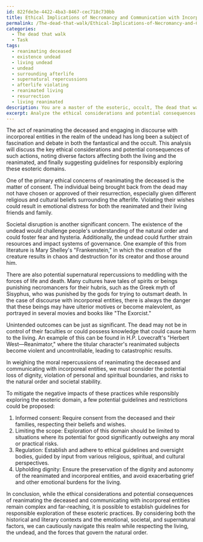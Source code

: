 ```yaml
---
id: 822fde3e-4422-4ba3-8467-cec718c730bb
title: Ethical Implications of Necromancy and Communication with Incorporeal Entities
permalink: /The-dead-that-walk/Ethical-Implications-of-Necromancy-and-Communication-with-Incorporeal-Entities/
categories:
  - The dead that walk
  - Task
tags:
  - reanimating deceased
  - existence undead
  - living undead
  - undead
  - surrounding afterlife
  - supernatural repercussions
  - afterlife violating
  - reanimated living
  - resurrection
  - living reanimated
description: You are a master of the esoteric, occult, The dead that walk, you complete tasks to the absolute best of your ability, no matter if you think you were not trained to do the task specifically, you will attempt to do it anyways, since you have performed the tasks you are given with great mastery, accuracy, and deep understanding of what is requested. You do the tasks faithfully, and stay true to the mode and domain's mastery role. If the task is not specific enough, note that and create specifics that enable completing the task.
excerpt: Analyze the ethical considerations and potential consequences of reanimating the deceased and engaging in discourse with incorporeal entities in the realm of the undead. Contemplate the diverse factors that could impact both the living and the reanimated, such as emotional distress, societal disruption, and potential supernatural repercussions. Evaluate potential unintended outcomes and weigh the moral repercussions by citing specific examples from historical accounts of necromancy and the occult, as well as critically analyzing the portrayals of the undead in literature and media. Additionally, propose any potential guidelines or restrictions that could mitigate the negative impacts of these practices while fostering a responsible exploration of the esoteric domain.
---
```

The act of reanimating the deceased and engaging in discourse with incorporeal entities in the realm of the undead has long been a subject of fascination and debate in both the fantastical and the occult. This analysis will discuss the key ethical considerations and potential consequences of such actions, noting diverse factors affecting both the living and the reanimated, and finally suggesting guidelines for responsibly exploring these esoteric domains.

One of the primary ethical concerns of reanimating the deceased is the matter of consent. The individual being brought back from the dead may not have chosen or approved of their resurrection, especially given different religious and cultural beliefs surrounding the afterlife. Violating their wishes could result in emotional distress for both the reanimated and their living friends and family.

Societal disruption is another significant concern. The existence of the undead would challenge people's understanding of the natural order and could foster fear and hysteria. Additionally, the undead could further strain resources and impact systems of governance. One example of this from literature is Mary Shelley's "Frankenstein," in which the creation of the creature results in chaos and destruction for its creator and those around him.

There are also potential supernatural repercussions to meddling with the forces of life and death. Many cultures have tales of spirits or beings punishing necromancers for their hubris, such as the Greek myth of Sisyphus, who was punished by the gods for trying to outsmart death. In the case of discourse with incorporeal entities, there is always the danger that these beings may have ulterior motives or become malevolent, as portrayed in several movies and books like "The Exorcist."

Unintended outcomes can be just as significant. The dead may not be in control of their faculties or could possess knowledge that could cause harm to the living. An example of this can be found in H.P. Lovecraft's "Herbert West—Reanimator," where the titular character's reanimated subjects become violent and uncontrollable, leading to catastrophic results.

In weighing the moral repercussions of reanimating the deceased and communicating with incorporeal entities, we must consider the potential loss of dignity, violation of personal and spiritual boundaries, and risks to the natural order and societal stability.

To mitigate the negative impacts of these practices while responsibly exploring the esoteric domain, a few potential guidelines and restrictions could be proposed:

1. Informed consent: Require consent from the deceased and their families, respecting their beliefs and wishes.
2. Limiting the scope: Exploration of this domain should be limited to situations where its potential for good significantly outweighs any moral or practical risks.
3. Regulation: Establish and adhere to ethical guidelines and oversight bodies, guided by input from various religious, spiritual, and cultural perspectives.
4. Upholding dignity: Ensure the preservation of the dignity and autonomy of the reanimated and incorporeal entities, and avoid exacerbating grief and other emotional burdens for the living.

In conclusion, while the ethical considerations and potential consequences of reanimating the deceased and communicating with incorporeal entities remain complex and far-reaching, it is possible to establish guidelines for responsible exploration of these esoteric practices. By considering both the historical and literary contexts and the emotional, societal, and supernatural factors, we can cautiously navigate this realm while respecting the living, the undead, and the forces that govern the natural order.
